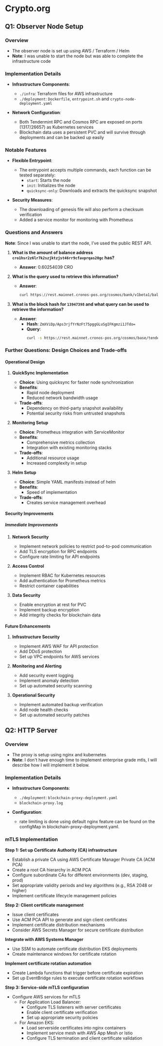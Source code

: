 # Crypto.org

## Q1: Observer Node Setup

### Overview
- The observer node is set up using AWS / Terraform / Helm
- **Note**: I was unable to start the node but was able to complete the infrastructure code

### Implementation Details
- **Infrastructure Components**:
  - `./infra`: Terraform files for AWS infrastructure
  - `./deployment`: `Dockerfile`, `entrypoint.sh` and `crypto-node-deployment.yaml`

- **Network Configuration**:
  - Both Tendermint RPC and Cosmos RPC are exposed on ports (1317/26657) as Kubernetes services
  - Blockchain data uses a persistent PVC and will survive through deployments and can be backed up easily

### Notable Features
- **Flexible Entrypoint**:
  - The entrypoint accepts multiple commands, each function can be tested separately:
    - `start`: Starts the node
    - `init`: Initializes the node
    - `quicksync-only`: Downloads and extracts the quicksync snapshot

- **Security Measures**:
  - The downloading of genesis file will also perform a checksum verification
  - Added a service monitor for monitoring with Prometheus

### Questions and Answers
**Note**: Since I was unable to start the node, I've used the public REST API.

1. **What is the amount of balance address `cro1hsr2z6lr7k2szjktzjst46rr9cfavprqas20gc` has?**
   - **Answer**: 0.60254039 CRO

2. **What is the query used to retrieve this information?**
   - **Answer**:
     ```bash
     curl https://rest.mainnet.cronos-pos.org/cosmos/bank/v1beta1/balances/cro1hsr2z6lr7k2szjktzjst46rr9cfavprqas20gc
     ```

3. **What is the block hash for `13947398` and what query can be used to retrieve the information?**
   - **Answer**:
     - **Hash**: `ZmXViDp/Aps3rjfYrNzFt75pggGLuSgIFKgmzi1JTdo=`
     - **Query**:
       ```bash
       curl -s https://rest.mainnet.cronos-pos.org/cosmos/base/tendermint/v1beta1/blocks/13947398 | jq -r '.block_id.hash'
       ```

### Further Questions: Design Choices and Trade-offs

#### Operational Design
1. **QuickSync Implementation**
   - **Choice**: Using quicksync for faster node synchronization
   - **Benefits**:
     - Rapid node deployment
     - Reduced network bandwidth usage
   - **Trade-offs**:
     - Dependency on third-party snapshot availability
     - Potential security risks from untrusted snapshots

2. **Monitoring Setup**
   - **Choice**: Prometheus integration with ServiceMonitor
   - **Benefits**:
     - Comprehensive metrics collection
     - Integration with existing monitoring stacks
   - **Trade-offs**:
     - Additional resource usage
     - Increased complexity in setup

2. **Helm Setup**
   - **Choice**: Simple YAML manifests instead of helm
   - **Benefits**:
     - Speed of implementation
   - **Trade-offs**:
     - Creates service management overhead

#### Security Improvements

##### Immediate Improvements
1. **Network Security**
   - Implement network policies to restrict pod-to-pod communication
   - Add TLS encryption for RPC endpoints
   - Configure rate limiting for API endpoints

2. **Access Control**
   - Implement RBAC for Kubernetes resources
   - Add authentication for Prometheus metrics
   - Restrict container capabilities

3. **Data Security**
   - Enable encryption at rest for PVC
   - Implement backup encryption
   - Add integrity checks for blockchain data

#### Future Enhancements
1. **Infrastructure Security**
   - Implement AWS WAF for API protection
   - Add DDoS protection
   - Set up VPC endpoints for AWS services

2. **Monitoring and Alerting**
   - Add security event logging
   - Implement anomaly detection
   - Set up automated security scanning

3. **Operational Security**
   - Implement automated backup verification
   - Add node health checks
   - Set up automated security patches


## Q2: HTTP Server

### Overview
- The proxy is setup using nginx and kubernetes
- **Note**: I don't have enough time to implement enterprise grade mtls, I will describe how I will implement it below.

### Implementation Details
- **Infrastructure Components**:
  - `./deployment`: `blockchain-proxy-deployment.yaml`
  - `blockchain-proxy.log`

- **Configuration**:
  - rate limiting is done using default nginx feature can be found on the configMap in blockchain-proxy-deployment.yaml.

### mTLS Implementation

**Step 1: Set up Certificate Authority (CA) infrastructure**
- Establish a private CA using AWS Certificate Manager Private CA (ACM PCA)
- Create a root CA hierarchy in ACM PCA
- Configure subordinate CAs for different environments (dev, staging, prod)
- Set appropriate validity periods and key algorithms (e.g., RSA 2048 or higher)
- Implement certificate lifecycle management policies

**Step 2: Client certificate management**
- Issue client certificates
- Use ACM PCA API to generate and sign client certificates
- Implement certificate distribution mechanisms
- Consider AWS Secrets Manager for secure certificate distribution

**Integrate with AWS Systems Manager**
- Use SSM to automate certificate distribution EKS deployments
- Create maintenance windows for certificate rotation

**Implement certificate rotation automation**
- Create Lambda functions that trigger before certificate expiration
- Set up EventBridge rules to execute certificate rotation workflows

**Step 3: Service-side mTLS configuration**
- Configure AWS services for mTLS
  - For Application Load Balancer:
    - Configure TLS listeners with server certificates
    - Enable client certificate verification
    - Set up appropriate security policies
  - For Amazon EKS:
    - Load serverside certificates into nginx containers
    - Implement service mesh with AWS App Mesh or Istio
    - Configure TLS termination and client certificate validation

